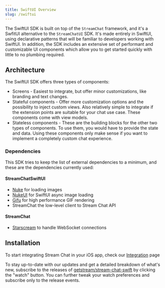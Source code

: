 ```yaml
---
title: SwiftUI Overview
slug: /swiftui
---
```


The SwiftUI SDK is built on top of the `StreamChat` framework, and it's a SwfitUI alternative to the `StreamChatUI` SDK. It's made entirely in SwiftUI, using declarative patterns that will be familiar to developers working with SwiftUI. In addition, the SDK includes an extensive set of performant and customizable UI components which allow you to get started quickly with little to no plumbing required.

## Architecture

The SwiftUI SDK offers three types of components:

- Screens - Easiest to integrate, but offer minor customizations, like branding and text changes.
- Stateful components - Offer more customization options and the possibility to inject custom views. Also relatively simple to integrate if the extension points are suitable for your chat use case. These components come with view models.
- Stateless components - These are the building blocks for the other two types of components. To use them, you would have to provide the state and data. Using these components only make sense if you want to implement a completely custom chat experience.

### Dependencies

This SDK tries to keep the list of external dependencies to a minimum, and these are the dependencies currently used:

#### StreamChatSwiftUI

- [Nuke](https://github.com/kean/Nuke) for loading images
- [NukeUI](https://github.com/kean/NukeUI) for SwiftUI async image loading  
- [Gifu](hhttps://github.com/kaishin/Gifu) for high performance GIF rendering
- StreamChat the low-level client to Stream Chat API

#### StreamChat

- [Starscream](https://github.com/daltoniam/Starscream) to handle WebSocket connections

## Installation

To start integrating Stream Chat in your iOS app, check our [Integration](../basics/integration) page


To stay up-to-date with our updates and get a detailed breakdown of what's new, subscribe to the releases of [getstream/stream-chat-swift](https://github.com/GetStream/stream-chat-swiftui/releases) by clicking the "watch" button. You can further tweak your watch preferences and subscribe only to the release events.
